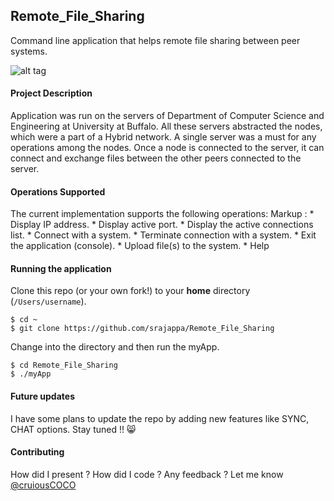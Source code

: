## Remote_File_Sharing ##
Command line application that helps remote file sharing between peer systems. 

![alt tag](https://lh3.googleusercontent.com/UFZ5odVISN0ZN5z0RcsNv2Unve2LIfrQMNTaUHn3Gmx-vF7rQWi4OedeHkuS_8_VclaoCsURSFLofnUwzlbjkAQCZ-MOakypna3IHswQS3tjog49hOwbjjnowLHkPpJYsxWuhezXs8yv2euMkM2ep1lqrk619sbJgqx_TX0Y5VK_i5MQT99hkTUBkNFIvQRt-T5x0WlXSzc9_mt1Z9pGf9bkvpN3Gq2hMWBMAGYIbL-L7Yjbm4OQ3VnyUwMTnYL9dY46n2B69IWqJu-CdUNbsokRvLHljlBZzES6baN3ZyXOhYxXU2LfzcY1UisSmkPbGmWAe1PsAEZIRiz80l4nHJ7gOtY4v_UU_ACWBqaZjsLwZQ2LGITsKLP3RlSB680gUSsBJ8uQS9hLb0zMVD51gKsZTusk9uRb90mBRdQXHqP7KEIgPVbR9Eaa-H_y504QhrprkbnM3wW-MzwruSQTx0uO6HtYumRTWW4g78JJjOSRkZB1QMHEjRda7btyfnORO7l2QOYkvAvzqktL9qAyqv3Bw2a3M6MhqzPJ7LOicz_LIebibBrLFE4yKnOc0dVccMoRMQ=w1136-h529-no)

#### Project Description ####
Application was run on the servers of Department of Computer Science and Engineering at University at Buffalo. 
All these servers abstracted the nodes, which were a part of a Hybrid network. A single server was a must for any operations
among the nodes. Once a node is connected to the server, it can connect and exchange files between the other peers connected to the server.

#### Operations Supported ####
The current implementation supports the following operations:
Markup : * Display IP address.
        * Display active port.
        * Display the active connections list.
        * Connect with a system.
        * Terminate connection with a system.
        * Exit the application (console).
        * Upload file(s) to the system.
        * Help

#### Running the application ####
Clone this repo (or your own fork!) to your **home** directory (`/Users/username`).
```
$ cd ~
$ git clone https://github.com/srajappa/Remote_File_Sharing
```
Change into the directory and then run the myApp.
```
$ cd Remote_File_Sharing
$ ./myApp
```

#### Future updates ####
I have some plans to update the repo by adding new features like SYNC, CHAT options. Stay tuned !! :smile_cat:

#### Contributing ####
How did I present ? How did I code ? Any feedback ? Let me know [@cruiousCOCO](http://twitter.com/cruiousCOCO)
